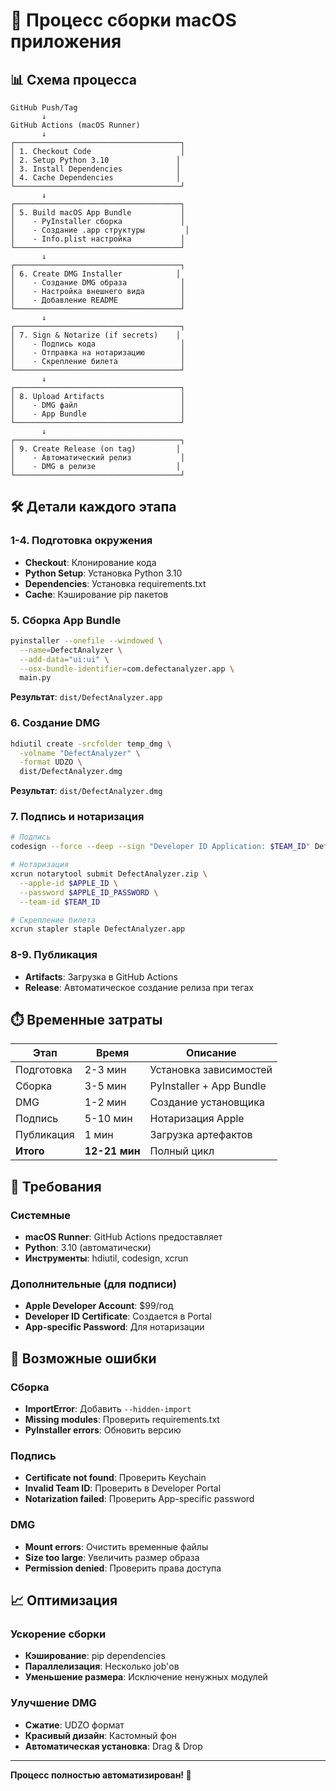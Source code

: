 # 🔄 Процесс сборки macOS приложения

## 📊 Схема процесса

```
GitHub Push/Tag
       ↓
GitHub Actions (macOS Runner)
       ↓
┌─────────────────────────────────────┐
│ 1. Checkout Code                    │
│ 2. Setup Python 3.10               │
│ 3. Install Dependencies            │
│ 4. Cache Dependencies              │
└─────────────────────────────────────┘
       ↓
┌─────────────────────────────────────┐
│ 5. Build macOS App Bundle           │
│    - PyInstaller сборка             │
│    - Создание .app структуры         │
│    - Info.plist настройка           │
└─────────────────────────────────────┘
       ↓
┌─────────────────────────────────────┐
│ 6. Create DMG Installer            │
│    - Создание DMG образа            │
│    - Настройка внешнего вида        │
│    - Добавление README              │
└─────────────────────────────────────┘
       ↓
┌─────────────────────────────────────┐
│ 7. Sign & Notarize (if secrets)    │
│    - Подпись кода                   │
│    - Отправка на нотаризацию        │
│    - Скрепление билета              │
└─────────────────────────────────────┘
       ↓
┌─────────────────────────────────────┐
│ 8. Upload Artifacts                 │
│    - DMG файл                       │
│    - App Bundle                     │
└─────────────────────────────────────┘
       ↓
┌─────────────────────────────────────┐
│ 9. Create Release (on tag)         │
│    - Автоматический релиз           │
│    - DMG в релизе                  │
└─────────────────────────────────────┘
```

## 🛠️ Детали каждого этапа

### 1-4. Подготовка окружения
- **Checkout**: Клонирование кода
- **Python Setup**: Установка Python 3.10
- **Dependencies**: Установка requirements.txt
- **Cache**: Кэширование pip пакетов

### 5. Сборка App Bundle
```bash
pyinstaller --onefile --windowed \
  --name=DefectAnalyzer \
  --add-data="ui:ui" \
  --osx-bundle-identifier=com.defectanalyzer.app \
  main.py
```

**Результат**: `dist/DefectAnalyzer.app`

### 6. Создание DMG
```bash
hdiutil create -srcfolder temp_dmg \
  -volname "DefectAnalyzer" \
  -format UDZO \
  dist/DefectAnalyzer.dmg
```

**Результат**: `dist/DefectAnalyzer.dmg`

### 7. Подпись и нотаризация
```bash
# Подпись
codesign --force --deep --sign "Developer ID Application: $TEAM_ID" DefectAnalyzer.app

# Нотаризация
xcrun notarytool submit DefectAnalyzer.zip \
  --apple-id $APPLE_ID \
  --password $APPLE_ID_PASSWORD \
  --team-id $TEAM_ID

# Скрепление билета
xcrun stapler staple DefectAnalyzer.app
```

### 8-9. Публикация
- **Artifacts**: Загрузка в GitHub Actions
- **Release**: Автоматическое создание релиза при тегах

## ⏱️ Временные затраты

| Этап | Время | Описание |
|------|-------|----------|
| Подготовка | 2-3 мин | Установка зависимостей |
| Сборка | 3-5 мин | PyInstaller + App Bundle |
| DMG | 1-2 мин | Создание установщика |
| Подпись | 5-10 мин | Нотаризация Apple |
| Публикация | 1 мин | Загрузка артефактов |
| **Итого** | **12-21 мин** | Полный цикл |

## 🔧 Требования

### Системные
- **macOS Runner**: GitHub Actions предоставляет
- **Python**: 3.10 (автоматически)
- **Инструменты**: hdiutil, codesign, xcrun

### Дополнительные (для подписи)
- **Apple Developer Account**: $99/год
- **Developer ID Certificate**: Создается в Portal
- **App-specific Password**: Для нотаризации

## 🚨 Возможные ошибки

### Сборка
- **ImportError**: Добавить `--hidden-import`
- **Missing modules**: Проверить requirements.txt
- **PyInstaller errors**: Обновить версию

### Подпись
- **Certificate not found**: Проверить Keychain
- **Invalid Team ID**: Проверить в Developer Portal
- **Notarization failed**: Проверить App-specific password

### DMG
- **Mount errors**: Очистить временные файлы
- **Size too large**: Увеличить размер образа
- **Permission denied**: Проверить права доступа

## 📈 Оптимизация

### Ускорение сборки
- **Кэширование**: pip dependencies
- **Параллелизация**: Несколько job'ов
- **Уменьшение размера**: Исключение ненужных модулей

### Улучшение DMG
- **Сжатие**: UDZO формат
- **Красивый дизайн**: Кастомный фон
- **Автоматическая установка**: Drag & Drop

---

**Процесс полностью автоматизирован! 🚀**
